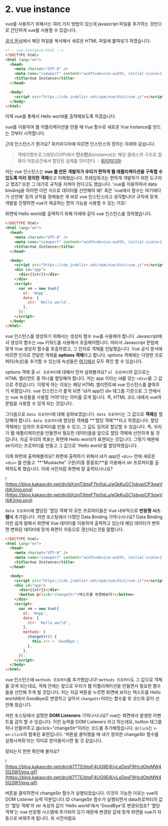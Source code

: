 # 2. vue instance

vue를 사용하기 위해서는 여러 가지 방법이 있는데 javascript 파일을 추가하는 것만으로 간단하게 vue를 사용할 수 있습니다.

[공식 문서](https://kr.vuejs.org/v2/guide/index.html)에서 해당 파일을 복사해서 새로운 HTML 파일에 붙여넣기 하겠습니다.

```html
<!-- vue-instance.html -->
<!DOCTYPE html>
<html lang="en">
  <head>
    <meta charset="UTF-8" />
    <meta name="viewport" content="width=device-width, initial-scale=1.0" />
    <title>Vue Instance</title>
  </head>

  <body>
    <script src="https://cdn.jsdelivr.net/npm/vue/dist/vue.js"></script>
  </body>
</html>
```

이제 vue를 통해서 Hello world를 출력해보도록 하겠습니다.

vue를 이용하여 웹 어플리케이션을 만들 때 Vue 함수로 새로운 Vue Instance를 만드는 것부터 시작합니다.

근데 인스턴스가 뭔가요? 위키피디아에 따르면 인스턴스의 정의는 아래와 같습니다.

> 객체지향프로그래밍(OOP)에서 **인스턴스**(instance)는 해당 클래스의 구조로 컴퓨터 저장공간에서 할당된 실체를 의미한다. - [위키피디아](https://ko.wikipedia.org/wiki/%EC%9D%B8%EC%8A%A4%ED%84%B4%EC%8A%A4_(%EC%BB%B4%ED%93%A8%ED%84%B0_%EA%B3%BC%ED%95%99))-

저는 vue 인스턴스는 **vue 를 만든 개발자가 우리가 편하게 웹 애플리케이션을 구축할 수 있도록 미리 정의한 객체**라고 이해했습니다. 프레임워크는 편하게 개발하기 위한 도구라고 했죠? 또한 그 대가로 규칙을 지켜야 한다고도 했습니다. 'vue를 이용하여서 data binding을 하려면 이런 식으로 데이터를 선언해야 돼!' 혹은 'vue에서 함수는 여기에다가 선언해' 등의 규칙을 정해놓은 게 바로 vue 인스턴스라고 생각합니다! 규칙에 맞게 개발을 진행하면 vue가 제공하는 편의 기능을 사용할 수 있는 거죠!

화면에 Hello world를 출력하기 위해 아래와 같이 vue 인스턴스를 정의했습니다.

```html
<!DOCTYPE html>
<html lang="en">
  <head>
    <meta charset="UTF-8" />
    <meta name="viewport" content="width=device-width, initial-scale=1.0" />
    <title>Vue Instance</title>
  </head>

  <body>
    <script src="https://cdn.jsdelivr.net/npm/vue/dist/vue.js"></script>
    <div id="app">
      <div>{{str}}</div>
    </div>
    <script>
      var vm = new Vue({
        el: '#app',
        data: {
          str: 'Hello world',
        },
      });
    </script>
  </body>
</html>
```

vue 인스턴스를 생성하기 위해서는 생성자 함수 `Vue`를 사용해야 합니다. Javascript에서 생성자 함수는 `new` 키워드를 사용해서 호출해야합니다. 따라서 Javascript 문법에 맞게 Vue 생성자 함수를 호출하였고, 그 인자로 객체를 전달했습니다. Vue 공식 문서에 따르면 인자로 전달한 객체를 **options 객체**라고 합니다. options 객체에는 다양한 프로퍼티(속성)을 추가할 수 있는데 속성들은 [여기에서](https://kr.vuejs.org/v2/api/#propsData) 모두 확인 할 수 있습니다. 

options 객체 중 `el 프로퍼티`에 대해서 먼저 살펴볼까요? `el 프로퍼티`의 값으로는 HTML 엘리먼트 중 하나를 할당해야 합니다. 저는 app 이라는 id를 갖는 `<div>`를 그 값으로 주었습니다. 이렇게 하는 이유는 해당 HTML 엘리먼트에 vue 인스턴스를 붙여주기 위함입니다. vue 인스턴스가 붙게 되면 'id가 app인 div 태그를 기준으로 그 안에서는 vue 속성들을 사용할 거야!'라는 의미를 갖게 됩니다. 즉, HTML 코드 내에서 vue의 문법을 사용할 수 있게 되는 것입니다.

그다음으로 `data 프로퍼티`에 대해 살펴보겠습니다. `data 프로퍼티`는 그 값으로 **객체**를 할당해야 합니다. `data 프로퍼티`에 할당된 객체를 **'할당 객체'**라고 하겠습니다. 할당 객체에는 임의의 프로퍼티를 만들 수 있고, 그 값도 임의로 할당할 수 있습니다. 즉, 우리가 웹 애플리케이션을 만들면서 필요한 데이터들을 앞으로 할당 객체에 선언하게 될 것입니다. 지금 우리의 목표는 화면에 Hello world가 표현되는 것입니다. 그렇기 때문에 str이라는 프로퍼티를 만들고 그 값으로 'Hello world'를 할당하였습니다.

이제 화면에 출력해볼까요? 화면에 출력하기 위해서 id가 app인 `<div>` 안에 새로운 `<div>` 를 만들고  **“Mustache” 구문(이중 중괄호)**을 이용해서 str 프로퍼티를 출력하도록 했습니다. 아래 사진처럼 화면에 잘 출력되시나요?

![https://blog.kakaocdn.net/dn/bXzjnT/btqF7tn0qLu/eGkKuGC1xbvpiCP3qwVrbK/img.png](https://blog.kakaocdn.net/dn/bXzjnT/btqF7tn0qLu/eGkKuGC1xbvpiCP3qwVrbK/img.png)

`data 프로퍼티`에 할당된 '할당 객체'의 모든 프로퍼티들은 Vue 내부적으로 **반응형 시스템**에 추가됩니다. 저번 포스팅에서 다뤘던 Data Binding 기억나시나요? Data Binding이란 쉽게 말해서 화면에 Vue 데이터를 이용하여 출력하고 있는데 해당 데이터가 변하면 변화된 데이터에 맞게 화면이 자동으로 갱신되는것을 말합니다. 

```html
<!DOCTYPE html>
<html lang="en">
  <head>
    <meta charset="UTF-8" />
    <meta name="viewport" content="width=device-width, initial-scale=1.0" />
    <title>Vue Instance</title>
  </head>

  <body>
    <script src="https://cdn.jsdelivr.net/npm/vue/dist/vue.js"></script>
    <div id="app">
      <div>{{str}}</div>
      <button @click="changeStr">텍스트를 변경해보자!</button>
    </div>
    <script>
      var vm = new Vue({
        el: '#app',
        data: {
          str: 'Hello world',
        },
        methods: {
          changeStr() {
            this.str = 'GoodBye';
          },
        },
      });
    </script>
  </body>
</html>
```

vue 인스턴스에 `methods 프로퍼티`를 추가했습니다! `methods 프로퍼티`도 그 값으로 객체를 갖게 되는데요, 객체 안에는 앞으로 우리가 웹 어플리케이션을 만들면서 필요한 함수들을 선언해 주게 될 것입니다. 저는 지금 버튼을 누르면 화면에 보이는 텍스트를 Hello world에서 Goodbye로 변경하고 싶어서 `changeStr`이라는 함수를 위 코드와 같이 선언해 줬습니다.

저번 포스팅에서 설명한 **DOM Listeners** 기억나시나요? vue는 화면에서 발생한 이벤트를 감지 할 수 있습니다. 이런 능력을 DOM Listeners 라고 하는데요, button 태그를 하나 만들어주고 @click="changeStr"이라는 코드를 추가해줬습니다. `@click`는 `v-on:click`의 함축된 표현입니다. '버튼을 클릭했을 때 내가 정의한 changeStr 함수를 실행시켜줘'라는 의미로 받아들이시면 될 것 같습니다.

잘되는지 한번 확인해 볼까요?

![https://blog.kakaocdn.net/dn/dj7TTE/btqF4UG9Ej6/yLeDesF9HcdOteMW45Q3W1/img.gif](https://blog.kakaocdn.net/dn/dj7TTE/btqF4UG9Ej6/yLeDesF9HcdOteMW45Q3W1/img.gif)

버튼을 클릭하면서 changeStr 함수가 실행되었습니다. 이것이 가능한 이유는 vue의 DOM Listener 능력 덕분입니다.😊 changeStr 함수가 실행되면서 data프로퍼티의 값인 '할당 객체'의 str 속성의 값이 'Hello world'에서 'GoodBye'로 변경되었죠? '할당 객체'는 vue 반응형 시스템에 추가되어 있기 때문에 변경된 값에 맞게 화면을 vue가 자동으로 바꿔주게 됩니다. 위 사진처럼요